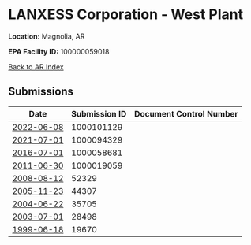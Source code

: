 # LANXESS Corporation - West Plant

**Location:** Magnolia, AR

**EPA Facility ID:** 100000059018

[Back to AR Index](../../index.md)

## Submissions

| Date | Submission ID | Document Control Number |
|------|--------------|-------------------------|
| [2022-06-08](submissions/1000101129.md) | 1000101129 |  |
| [2021-07-01](submissions/1000094329.md) | 1000094329 |  |
| [2016-07-01](submissions/1000058681.md) | 1000058681 |  |
| [2011-06-30](submissions/1000019059.md) | 1000019059 |  |
| [2008-08-12](submissions/52329.md) | 52329 |  |
| [2005-11-23](submissions/44307.md) | 44307 |  |
| [2004-06-22](submissions/35705.md) | 35705 |  |
| [2003-07-01](submissions/28498.md) | 28498 |  |
| [1999-06-18](submissions/19670.md) | 19670 |  |
